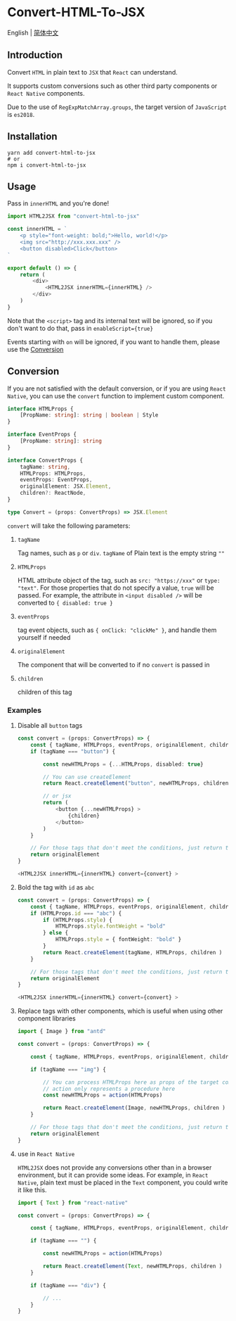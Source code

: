 # Convert-HTML-To-JSX

English | <a href="https://github.com/1adybug/convert-html-to-jsx/blob/master/README.zh-CN.md">简体中文</a>

## Introduction

Convert `HTML` in plain text to `JSX` that `React` can understand.

It supports custom conversions such as other third party components or `React Native` components.

Due to the use of `RegExpMatchArray.groups`, the target version of `JavaScript` is `es2018`.

## Installation

```shell
yarn add convert-html-to-jsx
# or
npm i convert-html-to-jsx
```

## Usage

Pass in `innerHTML` and you're done!

```typescript
import HTML2JSX from "convert-html-to-jsx"

const innerHTML = `
    <p style="font-weight: bold;">Hello, world!</p>
    <img src="http://xxx.xxx.xxx" />
    <button disabled>Click</button>
`

export default () => {
    return (
        <div>
            <HTML2JSX innerHTML={innerHTML} />
        </div>
    )
}
```

Note that the `<script>` tag and its internal text will be ignored, so if you don't want to do that, pass in `enableScript={true}`

Events starting with `on` will be ignored, if you want to handle them, please use the [Conversion](#Conversion)

## Conversion

If you are not satisfied with the default conversion, or if you are using `React Native`, you can use the `convert` function to implement custom component.

```typescript
interface HTMLProps {
    [PropName: string]: string | boolean | Style
}

interface EventProps {
    [PropName: string]: string
}

interface ConvertProps {
    tagName: string,
    HTMLProps: HTMLProps,
    eventProps: EventProps,
    originalElement: JSX.Element,
    children?: ReactNode,
}

type Convert = (props: ConvertProps) => JSX.Element
```

`convert` will take the following parameters:

1. `tagName`

    Tag names, such as `p` or `div`. `tagName` of Plain text is the empty string `""`

2. `HTMLProps`

    HTML attribute object of the tag, such as `src: "https://xxx"` or `type: "text"`. For those properties that do not specify a value, `true` will be passed. For example, the attribute in `<input disabled />` will be converted to `{ disabled: true }`

3. `eventProps`

    tag event objects, such as `{ onClick: "clickMe" }`, and handle them yourself if needed

4. `originalElement`

    The component that will be converted to if no `convert` is passed in

5. `children`

   children of this tag

### Examples

1. Disable all `button` tags

    ```typescript
    const convert = (props: ConvertProps) => {
        const { tagName, HTMLProps, eventProps, originalElement, children } = props
        if (tagName === "button") {

            const newHTMLProps = {...HTMLProps, disabled: true}

            // You can use createElement
            return React.createElement("button", newHTMLProps, children )

            // or jsx
            return (
                <button {...newHTMLProps} >
                    {children}
                </button>
            )
        }

        // For those tags that don't meet the conditions, just return the processed component directly
        return originalElement
    }

    <HTML2JSX innerHTML={innerHTML} convert={convert} >
    ```

2. Bold the tag with `id` as `abc`

    ```typescript
    const convert = (props: ConvertProps) => {
        const { tagName, HTMLProps, eventProps, originalElement, children } = props
        if (HTMLProps.id === "abc") {
            if (HTMLProps.style) {
                HTMLProps.style.fontWeight = "bold"
            } else {
                HTMLProps.style = { fontWeight: "bold" }
            }
            return React.createElement(tagName, HTMLProps, children )
        }

        // For those tags that don't meet the conditions, just return the processed component directly
        return originalElement
    }

    <HTML2JSX innerHTML={innerHTML} convert={convert} >
    ```

3. Replace tags with other components, which is useful when using other component libraries

    ```typescript
    import { Image } from "antd"

    const convert = (props: ConvertProps) => {

        const { tagName, HTMLProps, eventProps, originalElement, children } = props

        if (tagName === "img") {

            // You can process HTMLProps here as props of the target component.
            // action only represents a procedure here
            const newHTMLProps = action(HTMLProps)

            return React.createElement(Image, newHTMLProps, children )
        }

        // For those tags that don't meet the conditions, just return the processed component directly
        return originalElement
    }
    ```

4. use in `React Native`

   `HTML2JSX` does not provide any conversions other than in a browser environment, but it can provide some ideas. For example, in `React Native`, plain text must be placed in the `Text` component, you could write it like this.

    ```typescript
    import { Text } from "react-native"

    const convert = (props: ConvertProps) => {

        const { tagName, HTMLProps, eventProps, originalElement, children } = props

        if (tagName === "") {

            const newHTMLProps = action(HTMLProps)

            return React.createElement(Text, newHTMLProps, children )
        }

        if (tagName === "div") {

            // ...
        }
    }
    ```
